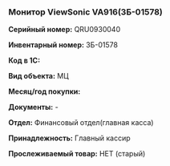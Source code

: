 ### Монитор ViewSonic VA916(ЗБ-01578) </br>

**Серийный номер:** QRU0930040 </br>

**Инвентарный номер:** ЗБ-01578 </br>

**Код в 1С:**  </br>

**Вид объекта:** МЦ

**Месяц/год покупки:**  </br>

**Документы:** - </br>

**Отдел:** Финансовый отдел(главная касса) </br>

**Принадлежность:** Главный кассир </br>

**Прослеживаемый товар:** НЕТ (старый)
